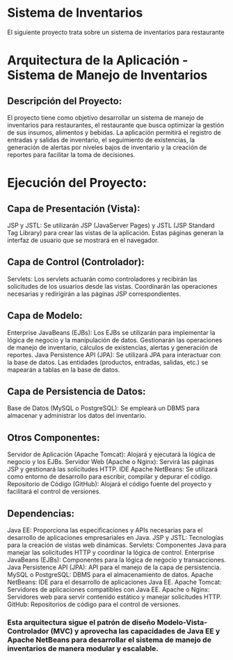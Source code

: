 # Sistema de Inventarios 
El siguiente proyecto trata sobre un sistema de inventarios para restaurante

# Arquitectura de la Aplicación - Sistema de Manejo de Inventarios

  ## Descripción del Proyecto:
El proyecto tiene como objetivo desarrollar un sistema de manejo de inventarios para restaurantes, el restaurante que busca optimizar la gestión de sus insumos, alimentos y bebidas. La aplicación permitirá el registro de entradas y salidas de inventario, el seguimiento de existencias, la generación de alertas por niveles bajos de inventario y la creación de reportes para facilitar la toma de decisiones.

  # Ejecución del Proyecto:
  ## Capa de Presentación (Vista):
JSP y JSTL: Se utilizarán JSP (JavaServer Pages) y JSTL (JSP Standard Tag Library) para crear las vistas de la aplicación. Estas páginas generan la interfaz de usuario que se mostrará en el navegador.

  ## Capa de Control (Controlador):
Servlets: Los servlets actuarán como controladores y recibirán las solicitudes de los usuarios desde las vistas. Coordinarán las operaciones necesarias y redirigirán a las páginas JSP correspondientes.

  ## Capa de Modelo:
Enterprise JavaBeans (EJBs): Los EJBs se utilizarán para implementar la lógica de negocio y la manipulación de datos. Gestionarán las operaciones de manejo de inventario, cálculos de existencias, alertas y generación de reportes.
Java Persistence API (JPA): Se utilizará JPA para interactuar con la base de datos. Las entidades (productos, entradas, salidas, etc.) se mapearán a tablas en la base de datos.

  ## Capa de Persistencia de Datos:
Base de Datos (MySQL o PostgreSQL): Se empleará un DBMS para almacenar y administrar los datos del inventario.

  ## Otros Componentes:
Servidor de Aplicación (Apache Tomcat): Alojará y ejecutará la lógica de negocio y los EJBs.
Servidor Web (Apache o Nginx): Servirá las páginas JSP y gestionará las solicitudes HTTP.
IDE Apache NetBeans: Se utilizará como entorno de desarrollo para escribir, compilar y depurar el código.
Repositorio de Código (GitHub): Alojará el código fuente del proyecto y facilitará el control de versiones.

  ## Dependencias:
Java EE: Proporciona las especificaciones y APIs necesarias para el desarrollo de aplicaciones empresariales en Java.
JSP y JSTL: Tecnologías para la creación de vistas web dinámicas.
Servlets: Componentes Java para manejar las solicitudes HTTP y coordinar la lógica de control.
Enterprise JavaBeans (EJBs): Componentes para la lógica de negocio y transacciones.
Java Persistence API (JPA): API para el manejo de la capa de persistencia.
MySQL o PostgreSQL: DBMS para el almacenamiento de datos.
Apache NetBeans: IDE para el desarrollo de aplicaciones Java EE.
Apache Tomcat: Servidores de aplicaciones compatibles con Java EE.
Apache o Nginx: Servidores web para servir contenido estático y manejar solicitudes HTTP.
GitHub: Repositorios de código para el control de versiones.

### Esta arquitectura sigue el patrón de diseño Modelo-Vista-Controlador (MVC) y aprovecha las capacidades de Java EE y Apache NetBeans para desarrollar el sistema de manejo de inventarios de manera modular y escalable.
  
